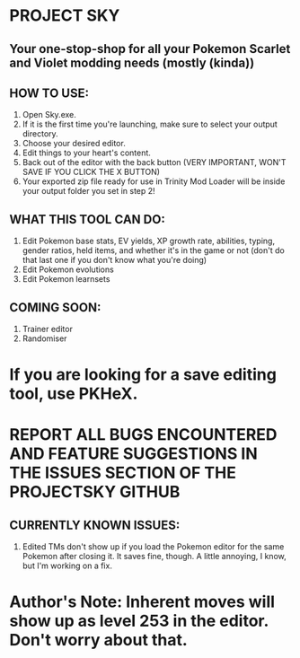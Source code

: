 ﻿# PROJECT SKY
## Your one-stop-shop for all your Pokemon Scarlet and Violet modding needs (mostly (kinda))

## HOW TO USE:
1. Open Sky.exe.
2. If it is the first time you're launching, make sure to select your output directory.
3. Choose your desired editor.
4. Edit things to your heart's content.
5. Back out of the editor with the back button (VERY IMPORTANT, WON'T SAVE IF YOU CLICK THE X BUTTON)
6. Your exported zip file ready for use in Trinity Mod Loader will be inside your output folder you set in step 2!

## WHAT THIS TOOL CAN DO:
1. Edit Pokemon base stats, EV yields, XP growth rate, abilities, typing, gender ratios, held items, and whether it's in the game or not (don't do that last one if you don't know what you're doing)
2. Edit Pokemon evolutions
3. Edit Pokemon learnsets

## COMING SOON:
1. Trainer editor
2. Randomiser


# If you are looking for a save editing tool, use PKHeX. 


# REPORT ALL BUGS ENCOUNTERED AND FEATURE SUGGESTIONS IN THE ISSUES SECTION OF THE PROJECTSKY GITHUB

## CURRENTLY KNOWN ISSUES:
1. Edited TMs don't show up if you load the Pokemon editor for the same Pokemon after closing it. It saves fine, though. A little annoying, I know, but I'm working on a fix.

# Author's Note: Inherent moves will show up as level 253 in the editor. Don't worry about that.